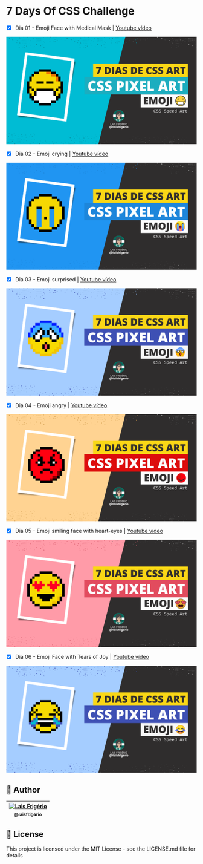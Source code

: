 # 7 Days Of CSS Challenge

- [x] Dia 01 - Emoji Face with Medical Mask | [Youtube vídeo](https://youtu.be/RFn5CJKgdVU)

<p align="center">
  <a><img src="./yt-day-1.png" alt="Pixel Art Emoji - Face with medical mask" title="Pixel Art Emoji - Face with medical mask"></a>
</p>

- [x] Dia 02 - Emoji crying | [Youtube vídeo](https://youtu.be/dzsLeQnbCTo)

<p align="center">
  <a><img src="./yt-day-2.png" alt="Pixel Art Emoji crying" title="Pixel Art Emoji crying"></a>
</p>

- [x] Dia 03 - Emoji surprised | [Youtube vídeo](https://youtu.be/6Ts16VFr-04)

<p align="center">
  <a><img src="./yt-day-3.png" alt="Pixel Art Emoji surprised" title="Pixel Art Emoji surprised"></a>
</p>

- [x] Dia 04 - Emoji angry | [Youtube vídeo](https://youtu.be/jBm73la_4hs)

<p align="center">
  <a><img src="./yt-day-4.png" alt="Pixel Art Emoji angry" title="Pixel Art Emoji angry"></a>
</p>

- [x] Dia 05 - Emoji smiling face with heart-eyes | [Youtube vídeo](https://youtu.be/n7fdaaGV3w4)

<p align="center">
  <a><img src="./yt-day-5.png" alt="Pixel Art Emoji smiling face with heart-eyes" title="Pixel Art Emoji smiling face with heart-eyes"></a>
</p>

- [x] Dia 06 - Emoji Face with Tears of Joy | [Youtube vídeo](https://youtu.be/89HfhuvO4Mg)

<p align="center">
  <a><img src="./yt-day-6.png" alt="Pixel Art Emoji Face with Tears of Joy" title="Pixel Art Emoji Face with Tears of Joy"></a>
</p>

## 👩 Author

| [<img src="https://avatars.githubusercontent.com/u/20709086?v=4" width="100px;" alt="Lais Frigério"/><br /><sub><b>@laisfrigerio</b></sub>](https://github.com/laisfrigerio)<br /> |
| :---: |

## 📄 License

This project is licensed under the MIT License - see the LICENSE.md file for details